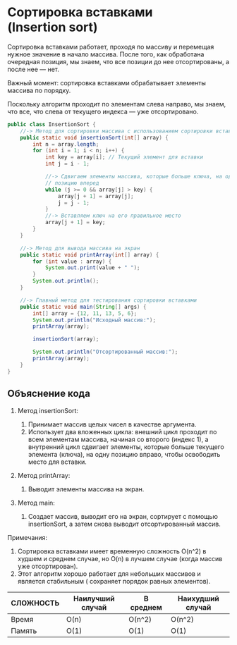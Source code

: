 # Сортировка вставками <br>(Insertion sort)

Сортировка вставками работает, проходя по массиву и перемещая нужное значение в
начало массива. После того, как обработана очередная позиция, мы знаем, что все
позиции до нее отсортированы, а после нее — нет.

Важный момент: сортировка вставками обрабатывает элементы массива по порядку.

Поскольку алгоритм проходит по элементам слева направо, мы знаем, что все, что
слева от текущего индекса — уже отсортировано.

```java
public class InsertionSort {
    //-> Метод для сортировки массива с использованием сортировки вставками
    public static void insertionSort(int[] array) {
        int n = array.length;
        for (int i = 1; i < n; i++) {
            int key = array[i]; // Текущий элемент для вставки
            int j = i - 1;

            //-> Сдвигаем элементы массива, которые больше ключа, на одну 
            // позицию вперед
            while (j >= 0 && array[j] > key) {
                array[j + 1] = array[j];
                j = j - 1;
            }
            //-> Вставляем ключ на его правильное место
            array[j + 1] = key;
        }
    }

    //-> Метод для вывода массива на экран
    public static void printArray(int[] array) {
        for (int value : array) {
            System.out.print(value + " ");
        }
        System.out.println();
    }

    //-> Главный метод для тестирования сортировки вставками
    public static void main(String[] args) {
        int[] array = {12, 11, 13, 5, 6};
        System.out.println("Исходный массив:");
        printArray(array);

        insertionSort(array);

        System.out.println("Отсортированный массив:");
        printArray(array);
    }
}

```

## Объяснение кода

1. Метод insertionSort: <br>
    1. Принимает массив целых чисел в качестве аргумента.
    2. Использует два вложенных цикла: внешний цикл проходит по всем элементам
       массива, начиная со второго (индекс 1), а внутренний цикл сдвигает
       элементы, которые больше текущего элемента (ключа), на одну позицию
       вправо, чтобы освободить место для вставки.

2. Метод printArray:<br>
    1. Выводит элементы массива на экран.

3. Метод main:<br>
    1. Создает массив, выводит его на экран, сортирует с помощью insertionSort,
       а затем снова выводит отсортированный массив.

Примечания:

1. Сортировка вставками имеет временную сложность O(n^2) в худшем и среднем
   случае, но O(n) в лучшем случае (когда массив уже отсортирован).
2. Этот алгоритм хорошо работает для небольших массивов и является стабильным (
   сохраняет порядок равных элементов).

| СЛОЖНОСТЬ | Наилучший случай | В среднем | Наихудший случай |
|-----------|------------------|-----------|------------------|
| Время     | O(n)             | O(n^2)    | O(n^2)           |
| Память    | O(1)             | O(1)      | O(1)             |
